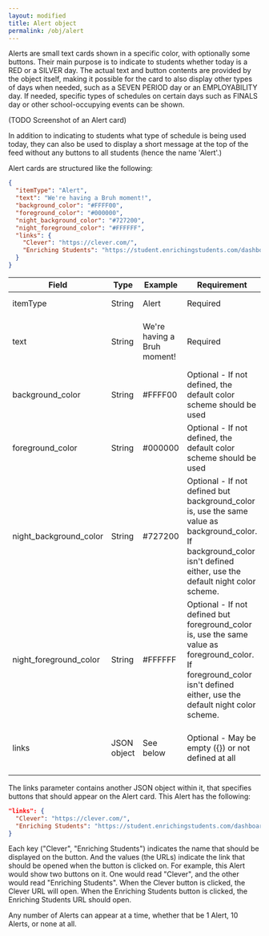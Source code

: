 ```yaml
---
layout: modified
title: Alert object
permalink: /obj/alert
---
```

Alerts are small text cards shown in a specific color, with optionally some buttons. Their main purpose is to indicate to students whether today is a RED or a SILVER day. The actual text and button contents are provided by the object itself, making it possible for the card to also display other types of days when needed, such as a SEVEN PERIOD day or an EMPLOYABILITY day. If needed, specific types of schedules on certain days such as FINALS day or other school-occupying events can be shown.

(TODO Screenshot of an Alert card)

In addition to indicating to students what type of schedule is being used today, they can also be used to display a short message at the top of the feed without any buttons to all students (hence the name 'Alert'.)

Alert cards are structured like the following:
```json
{
  "itemType": "Alert",
  "text": "We're having a Bruh moment!",
  "background_color": "#FFFF00",
  "foreground_color": "#000000",
  "night_background_color": "#727200",
  "night_foreground_color": "#FFFFFF",
  "links": {
    "Clever": "https://clever.com/",
    "Enriching Students": "https://student.enrichingstudents.com/dashboard"
  }
}
```

| Field                  | Type        | Example                     | Requirement                                                                                                                                                              | Description                                                  |
|------------------------|-------------|-----------------------------|--------------------------------------------------------------------------------------------------------------------------------------------------------------------------|--------------------------------------------------------------|
| itemType               | String      | Alert                       | Required                                                                                                                                                                 | The type of the object.                                      |
| text                   | String      | We're having a Bruh moment! | Required                                                                                                                                                                 | Text contents of the Alert. Keep it short!                   |
| background_color       | String      | #FFFF00                     | Optional - If not defined, the default color scheme should be used                                                                                                       | Color of the Alert card background.                          |
| foreground_color       | String      | #000000                     | Optional - If not defined, the default color scheme should be used                                                                                                       | Color of the text on the Alert card.                         |
| night_background_color | String      | #727200                     | Optional - If not defined but background_color is, use the same value as background_color. If background_color isn't defined either, use the default night color scheme. | Alternative night theme color for the Alert card background. |
| night_foreground_color | String      | #FFFFFF                     | Optional - If not defined but foreground_color is, use the same value as foreground_color. If foreground_color isn't defined either, use the default night color scheme. | Alternative night theme color for the Alert card text.       |
| links                  | JSON object | See below                   | Optional - May be empty ({}) or not defined at all                                                                                                                       | Link buttons that should appear on the Alert card.           |

The links parameter contains another JSON object within it, that specifies buttons that should appear on the Alert card. This Alert has the following:
```json
"links": {
  "Clever": "https://clever.com/",
  "Enriching Students": "https://student.enrichingstudents.com/dashboard"
}
```
Each key ("Clever", "Enriching Students") indicates the name that should be displayed on the button. And the values (the URLs) indicate the link that should be opened when the button is clicked on. For example, this Alert would show two buttons on it. One would read "Clever", and the other would read "Enriching Students". When the Clever button is clicked, the Clever URL will open. When the Enriching Students button is clicked, the Enriching Students URL should open.

Any number of Alerts can appear at a time, whether that be 1 Alert, 10 Alerts, or none at all.